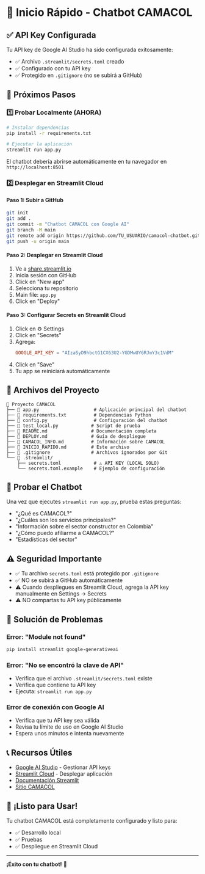# 🚀 Inicio Rápido - Chatbot CAMACOL

## ✅ API Key Configurada

Tu API key de Google AI Studio ha sido configurada exitosamente:
- ✅ Archivo `.streamlit/secrets.toml` creado
- ✅ Configurado con tu API key
- ✅ Protegido en `.gitignore` (no se subirá a GitHub)

## 🎯 Próximos Pasos

### 1️⃣ Probar Localmente (AHORA)

```bash
# Instalar dependencias
pip install -r requirements.txt

# Ejecutar la aplicación
streamlit run app.py
```

El chatbot debería abrirse automáticamente en tu navegador en `http://localhost:8501`

### 2️⃣ Desplegar en Streamlit Cloud

#### Paso 1: Subir a GitHub
```bash
git init
git add .
git commit -m "Chatbot CAMACOL con Google AI"
git branch -M main
git remote add origin https://github.com/TU_USUARIO/camacol-chatbot.git
git push -u origin main
```

#### Paso 2: Desplegar en Streamlit Cloud
1. Ve a [share.streamlit.io](https://share.streamlit.io)
2. Inicia sesión con GitHub
3. Click en "New app"
4. Selecciona tu repositorio
5. Main file: `app.py`
6. Click en "Deploy"

#### Paso 3: Configurar Secrets en Streamlit Cloud
1. Click en ⚙️ Settings
2. Click en "Secrets"
3. Agrega:
   ```toml
   GOOGLE_API_KEY = "AIzaSyD9hbctG1CX63U2-YGDMwUY6RJmY3c1VdM"
   ```
4. Click en "Save"
5. Tu app se reiniciará automáticamente

## 📝 Archivos del Proyecto

```
📁 Proyecto CAMACOL
├── 📄 app.py                    # Aplicación principal del chatbot
├── 📄 requirements.txt          # Dependencias Python
├── 📄 config.py                 # Configuración del chatbot
├── 📄 test_local.py            # Script de prueba
├── 📄 README.md                # Documentación completa
├── 📄 DEPLOY.md                # Guía de despliegue
├── 📄 CAMACOL_INFO.md          # Información sobre CAMACOL
├── 📄 INICIO_RAPIDO.md         # Este archivo
├── 📄 .gitignore               # Archivos ignorados por Git
└── 📁 .streamlit/
    ├── secrets.toml            # ⚠️ API KEY (LOCAL SOLO)
    └── secrets.toml.example    # Ejemplo de configuración
```

## 🧪 Probar el Chatbot

Una vez que ejecutes `streamlit run app.py`, prueba estas preguntas:

- "¿Qué es CAMACOL?"
- "¿Cuáles son los servicios principales?"
- "Información sobre el sector constructor en Colombia"
- "¿Cómo puedo afiliarme a CAMACOL?"
- "Estadísticas del sector"

## ⚠️ Seguridad Importante

- ✅ Tu archivo `secrets.toml` está protegido por `.gitignore`
- ✅ NO se subirá a GitHub automáticamente
- ⚠️ Cuando despliegues en Streamlit Cloud, agrega la API key manualmente en Settings → Secrets
- ⚠️ NO compartas tu API key públicamente

## 🔧 Solución de Problemas

### Error: "Module not found"
```bash
pip install streamlit google-generativeai
```

### Error: "No se encontró la clave de API"
- Verifica que el archivo `.streamlit/secrets.toml` existe
- Verifica que contiene tu API key
- Ejecuta: `streamlit run app.py`

### Error de conexión con Google AI
- Verifica que tu API key sea válida
- Revisa tu límite de uso en Google AI Studio
- Espera unos minutos e intenta nuevamente

## 📞 Recursos Útiles

- [Google AI Studio](https://makersuite.google.com/app/apikey) - Gestionar API keys
- [Streamlit Cloud](https://share.streamlit.io) - Desplegar aplicación
- [Documentación Streamlit](https://docs.streamlit.io)
- [Sitio CAMACOL](https://camacol.co)

## 🎉 ¡Listo para Usar!

Tu chatbot CAMACOL está completamente configurado y listo para:
- ✅ Desarrollo local
- ✅ Pruebas
- ✅ Despliegue en Streamlit Cloud

---

**¡Éxito con tu chatbot!** 🚀

